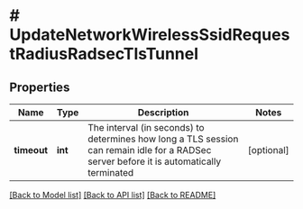# # UpdateNetworkWirelessSsidRequestRadiusRadsecTlsTunnel

## Properties

Name | Type | Description | Notes
------------ | ------------- | ------------- | -------------
**timeout** | **int** | The interval (in seconds) to determines how long a TLS session can remain idle for a RADSec server before it is automatically terminated | [optional]

[[Back to Model list]](../../README.md#models) [[Back to API list]](../../README.md#endpoints) [[Back to README]](../../README.md)
